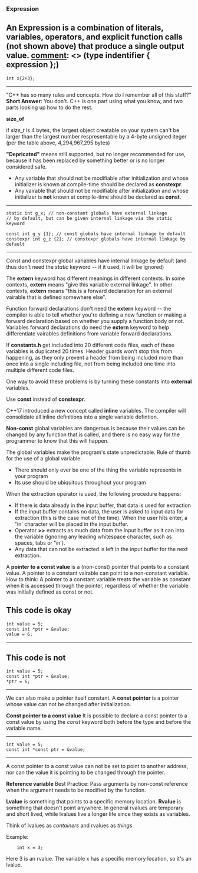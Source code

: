 ### Expression
An **Expression** is a combination of literals, variables,
operators, and explicit function calls (not shown above)
that produce a single output value.
[comment]: <> (type indentifier { expression };)
---
    int x{2+3};
---

[comment]: <> (Author's note)
"C++ has so many rules and concepts. How do I remember
all of this stuff?"
__Short Answer__: You don't. C++ is one part using
what you know, and two parts looking up how to do the rest.

__size_of__

if *size_t* is 4 bytes, the largest object creatable
    on your system can't be larger than the largest
    number respresentable by a 4-byte unsigned iteger
    (per the table above, 4,294,967,295 bytes)

__"Depricated"__
means still supported, but no longer recommended for use,
because it has been replaced by something better or is no
longer considered safe.

[comment]: <> (Best Practice 4.13)
- Any variable that should not be modifiable after initialization
and whose initializer is known at compile-time should be declared
as **constexpr**.
- Any vairable that should not be modifiable after initialization
and whose initializer is __not__ known at compile-time should be
declared as **const**.

[comment]: <> (Global variables with internal linkage)
---
    static int g_x; // non-constant globals have external linkage
    // by default, but can be given internal linkage via the static keyword
    
    const int g_y {1}; // const globals have internal linkage by default
    constexpr int g_z {2}; // constexpr globals have internal linkage by default
---
Const and constexpr global variables have internal linkage by default
(and thus don't need the _static_ keyword -- if it used, it will be ignored)

[comment]: <> (External Linkage)
The **extern** keyword has different meanings in different contexts.
In some contexts, **extern** means "give this variable external linkage".
In other contexts, **extern** means "this is a forward declaration for an
external vairable that is defined somewhere else".

Function forward declarations don't need the **extern** keyword --
the compiler is able to tell whether you're defining a new function
or making a forward declaration based on whether you supply a function
body or not.
Variables forward declarations do need the **extern** keyword to help
differentiate vairables definitions from variable forward declarations.

[comment]: <> (Global constants as external variables)
If __constants.h__ get included into 20 different code files, each of these
variables is duplicated 20 times. Header guards won't stop this from happening,
as they only prevent a header from being included more than once into a single
including file, not from being included one time into multiple different code files.

One way to avoid these problems is by turning these constants into __external__ variables.

[comment]: <> (Author's note)
Use __const__ instead of __constexpr__.

[comment]: <> (Global constants as inline variables)
C++17 introduced a new concept called __inline__ variables.
The compiler will consolidate all inline definitions into a single variable defintion.

[comment]: <> (Non-const global variables are evil)
__Non-const__ global variables are dangerous is because their values can be changed
by any function that is called, and there is no easy way for the programmer to know
that this will happen.

The global variables make the program's state unpredictable.
Rule of thumb for the use of a global variable:
- There should only ever be one of the thing the variable represents in your program
- Its use should be ubiquitous throughout your program

When the extraction operator is used, the following procedure happens:
- If there is data already in the input buffer, that data is used for extraction
- If the input buffer contains no data, the user is asked to input data for extraction
(this is the case mot of the time). When the user hits enter, a '\n' character will be
placed in the input buffer.
- Operator __>>__ extracts as much data from the input buffer as it can into the
variable (ignoring any leading whitespace character, such as spaces, tabs or '\n').
- Any data that can not be extracted is left in the input buffer for the next
extraction.

[comment]: <> (20200325-Pointers and Array)

[comment]: <> (20200326-Pointers and const)
A __pointer to a const value__ is a (non-const) pointer that points to a constant value.
A pointer to a constant vairable can point to a non-constant variable.
How to think: A pointer to a constant variable treats the variable as constant
when it is accessed through the pointer, regardless of whether the variable was
initially defined as const or not.

This code is okay
---
    int value = 5;
    const int *ptr = &value;
    value = 6;
---
This code is not 
---
    int value = 5;
    const int *ptr = &value;
    *ptr = 6;
---

We can also make a pointer itself constant.
A __const pointer__ is a pointer whose value can not be changed after initialization.

__Const pointer to a const value__
It is possible to declare a const pointer to a const value by using the _const_
keyword both before the type and before the variable name.

---
    int value = 5;
    const int *const ptr = &value;
---

A const pointer to a const value can not be set to point to another address, nor
can the value it is pointing to be changed through the pointer.

__Reference variable__
Best Practice:
Pass arguments by non-const reference when the argument needs to be modified by the function.


[comment]: <> (Not Formal Defintion but need to understand)
**Lvalue** is something that points to a specific memory location.
**Rvalue** is something that doesn't point anywhere.
In general rvalues are temporary and short lived, while lvalues
live a longer life since they exists as variables.

Think of lvalues as *containers* and rvalues as *things*

Example:
```
    int x = 3;
```

Here 3 is an rvalue.
The variable x has a specific memory location, so it's an lvalue.
